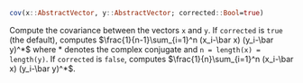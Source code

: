 ```julia
cov(x::AbstractVector, y::AbstractVector; corrected::Bool=true)
```

Compute the covariance between the vectors `x` and `y`. If `corrected` is `true` (the default), computes $\frac{1}{n-1}\sum_{i=1}^n (x_i-\bar x) (y_i-\bar y)^*$ where $*$ denotes the complex conjugate and `n = length(x) = length(y)`. If `corrected` is `false`, computes $\frac{1}{n}\sum_{i=1}^n (x_i-\bar x) (y_i-\bar y)^*$.
